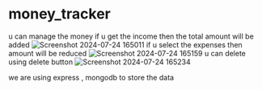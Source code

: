 # money_tracker
u can manage the money 
if u get the income then the total amount will be added
![Screenshot 2024-07-24 165011](https://github.com/user-attachments/assets/cdcef046-58f6-4296-bf2a-152f466664aa)
if u select the expenses then amount will be reduced 
![Screenshot 2024-07-24 165159](https://github.com/user-attachments/assets/df14abb3-9829-405e-adf5-0f77f82d5405)
u can delete using delete button
![Screenshot 2024-07-24 165234](https://github.com/user-attachments/assets/836e85d9-cf17-4f62-aee4-e2be9b7b7338)

we are using express , mongodb to store the data
